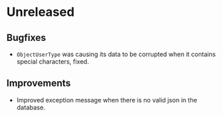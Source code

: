 # Unreleased

## Bugfixes

- `ObjectUserType` was causing its data to be corrupted when it contains special
  characters, fixed.

## Improvements

- Improved exception message when there is no valid json in the database.
